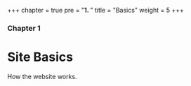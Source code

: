 +++
chapter = true
pre = "<b>1. </b>"
title = "Basics"
weight = 5
+++

### Chapter 1

# Site Basics

How the website works.